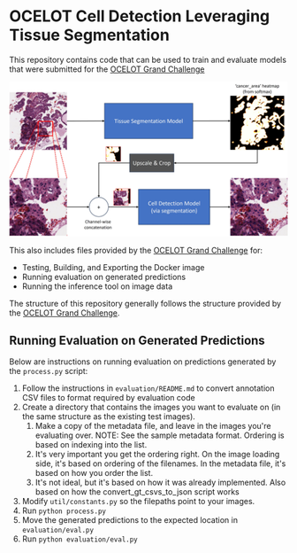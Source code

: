# OCELOT Cell Detection Leveraging Tissue Segmentation
This repository contains code that can be used to train and evaluate models that were submitted for the [OCELOT Grand Challenge](https://ocelot2023.grand-challenge.org/ocelot2023/)

![](./img/algorithm.jpg)

This also includes files provided by the [OCELOT Grand Challenge](https://github.com/lunit-io/ocelot23algo) for:
* Testing, Building, and Exporting the Docker image
* Running evaluation on generated predictions
* Running the inference tool on image data

The structure of this repository generally follows the structure provided by the [OCELOT Grand Challenge](https://github.com/lunit-io/ocelot23algo).


## Running Evaluation on Generated Predictions
Below are instructions on running evaluation on predictions generated by the `process.py` script: 

1. Follow the instructions in `evaluation/README.md` to convert annotation CSV files to format required by evaluation code
2. Create a directory that contains the images you want to evaluate on (in the same structure as the existing test images).
   1. Make a copy of the metadata file, and leave in the images you're evaluating over. NOTE: See the sample metadata format. Ordering is based on indexing into the list.
   2. It's very important you get the ordering right. On the image loading side, it's based on ordering of the filenames. In the metadata file, it's based on how you order the list.
   3. It's not ideal, but it's based on how it was already implemented. Also based on how the convert_gt_csvs_to_json script works
3. Modify `util/constants.py` so the filepaths point to your images.
4. Run `python process.py`
5. Move the generated predictions to the expected location in `evaluation/eval.py`
6. Run `python evaluation/eval.py`